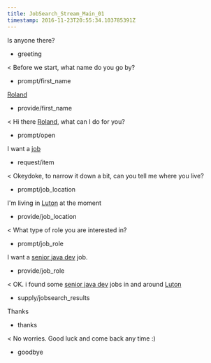 ```yaml
---
title: JobSearch_Stream_Main_01
timestamp: 2016-11-23T20:55:34.103785391Z
---
```

Is anyone there?
* greeting

< Before we start, what name do you go by?
* prompt/first_name

[Roland](first_name)
* provide/first_name

< Hi there [Roland](first_name), what can I do for you?
* prompt/open

I want a [job](item_type)
* request/item

< Okeydoke, to narrow it down a bit, can you tell me where you live?
* prompt/job_location

I'm living in [Luton](location) at the moment
* provide/job_location

< What type of role you are interested in?
* prompt/job_role

I want a [senior java dev](jobrole) job.
* provide/job_role

< OK. i found some [senior java dev](jobrole) jobs in and around [Luton](location) 
* supply/jobsearch_results

Thanks
* thanks

< No worries. Good luck and come back any time :)
* goodbye
